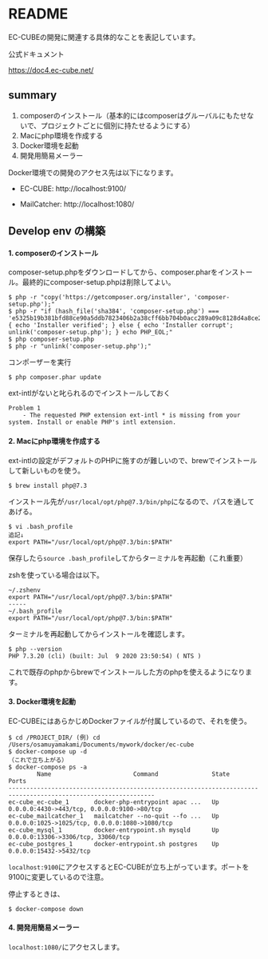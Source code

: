 # README

EC-CUBEの開発に関連する具体的なことを表記しています。

公式ドキュメント

https://doc4.ec-cube.net/



## summary

1. composerのインストール（基本的にはcomposerはグルーバルにもたせないで、プロジェクトごとに個別に持たせるようにする）
2. Macにphp環境を作成する
3. Docker環境を起動
4. 開発用簡易メーラー

Docker環境での開発のアクセス先は以下になります。

- EC-CUBE: http://localhost:9100/

- MailCatcher: http://localhost:1080/



## Develop env の構築

#### 1. composerのインストール

composer-setup.phpをダウンロードしてから、composer.pharをインストール。最終的にcomposer-setup.phpは削除してよい。

```
$ php -r "copy('https://getcomposer.org/installer', 'composer-setup.php');"
$ php -r "if (hash_file('sha384', 'composer-setup.php') === 'e5325b19b381bfd88ce90a5ddb7823406b2a38cff6bb704b0acc289a09c8128d4a8ce2bbafcd1fcbdc38666422fe2806') { echo 'Installer verified'; } else { echo 'Installer corrupt'; unlink('composer-setup.php'); } echo PHP_EOL;"
$ php composer-setup.php
$ php -r "unlink('composer-setup.php');"
```

コンポーザーを実行

```
$ php composer.phar update
```

ext-intlがないと叱られるのでインストールしておく

```
Problem 1
    - The requested PHP extension ext-intl * is missing from your system. Install or enable PHP's intl extension.
```





#### 2. Macにphp環境を作成する

ext-intlの設定がデフォルトのPHPに施すのが難しいので、brewでインストールして新しいものを使う。

```
$ brew install php@7.3
```

インストール先が`/usr/local/opt/php@7.3/bin/php`になるので、パスを通してあげる。

```
$ vi .bash_profile
追記↓
export PATH="/usr/local/opt/php@7.3/bin:$PATH"
```

保存したら`source .bash_profile`してからターミナルを再起動（これ重要）

zshを使っている場合は以下。

```
~/.zshenv
export PATH="/usr/local/opt/php@7.3/bin:$PATH"
-----
~/.bash_profile
export PATH="/usr/local/opt/php@7.3/bin:$PATH"
```

ターミナルを再起動してからインストールを確認します。

```
$ php --version
PHP 7.3.20 (cli) (built: Jul  9 2020 23:50:54) ( NTS )
```

これで既存のphpからbrewでインストールした方のphpを使えるようになります。





#### 3. Docker環境を起動

EC-CUBEにはあらかじめDockerファイルが付属しているので、それを使う。

```
$ cd /PROJECT_DIR/ (例) cd /Users/osamuyamakami/Documents/mywork/docker/ec-cube
$ docker-compose up -d
（これで立ち上がる）
$ docker-compose ps -a
        Name                       Command               State                       Ports                     
---------------------------------------------------------------------------------------------------------------
ec-cube_ec-cube_1       docker-php-entrypoint apac ...   Up      0.0.0.0:4430->443/tcp, 0.0.0.0:9100->80/tcp   
ec-cube_mailcatcher_1   mailcatcher --no-quit --fo ...   Up      0.0.0.0:1025->1025/tcp, 0.0.0.0:1080->1080/tcp
ec-cube_mysql_1         docker-entrypoint.sh mysqld      Up      0.0.0.0:13306->3306/tcp, 33060/tcp            
ec-cube_postgres_1      docker-entrypoint.sh postgres    Up      0.0.0.0:15432->5432/tcp
```

`localhost:9100`にアクセスするとEC-CUBEが立ち上がっています。ポートを9100に変更しているので注意。

停止するときは、

```
$ docker-compose down
```



#### 4. 開発用簡易メーラー

`localhost:1080/`にアクセスします。

